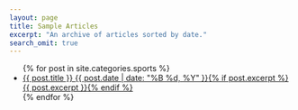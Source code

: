 ```yaml
---
layout: page
title: Sample Articles
excerpt: "An archive of articles sorted by date."
search_omit: true
---
```


<ul class="post-list">
{% for post in site.categories.sports %}
  <li><article><a href="{{ site.url }}{{ post.url }}">{{ post.title }} <span class="entry-date"><time datetime="{{ post.date | date_to_xmlschema }}">{{ post.date | date: "%B %d, %Y" }}</time></span>{% if post.excerpt %} <span class="excerpt">{{ post.excerpt }}</span>{% endif %}</a></article></li>
{% endfor %}
</ul>
